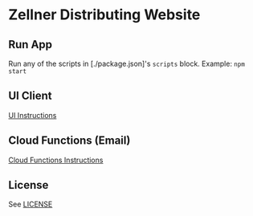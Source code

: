 # Zellner Distributing Website

## Run App

Run any of the scripts in [./package.json]'s `scripts` block. Example: `npm start`

## UI Client

[UI Instructions](public/README.md)


## Cloud Functions (Email)

[Cloud Functions Instructions](function/README.md)


## License

See [LICENSE](LICENSE)